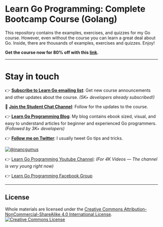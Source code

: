 # Learn Go Programming: Complete Bootcamp Course (Golang)
This repository contains the examples, exercises, and quizzes for my Go course. However, even without the course you can learn a great deal about Go. Inside, there are thousands of examples, exercises and quizzes. Enjoy!

**Get the course now for 80% off with this [link](https://www.udemy.com/learn-go-the-complete-bootcamp-course-golang/?couponCode=FROM-GITHUB).**

---

# Stay in touch

👉 **[Subscribe to Learn Go emailing list](https://eepurl.com/c4DMNX)**: Get new course announcements and other updates about the course. _(5K+ developers already subscribed!)_

📣 **[Join the Student Chat Channel](http://bit.ly/LEARNGOSLACK)**: Follow for the updates to the course.

👉 **[Learn Go Programming Blog](https://blog.learngoprogramming.com)**: My blog contains ebook sized, visual, and easy to understand articles for beginner and experienced Go programmers. _(Followed by 3K+ developers)_

👉 **[Follow me on Twitter](https://twitter.com/inancgumus)**: I usually tweet Go tips and tricks.

[![@inancgumus](https://img.shields.io/twitter/follow/inancgumus.svg?style=social&label=@inancgumus)](https://twitter.com/inancgumus)

👉 [Learn Go Programming Youtube Channel](https://www.youtube.com/channel/UCYxepZhtnFIVRh8t5H_QAdg?view_as=subscriber): _(For 4K Videos — The channel is very young right now)_

👉 [Learn Go Programming Facebook Group](https://www.facebook.com/groups/learngoprogramming/)

---

## License
Whole materials are licensed under the <a rel="license" href="https://creativecommons.org/licenses/by-nc-sa/4.0/">Creative Commons Attribution-NonCommercial-ShareAlike 4.0 International License</a>.<br/>
<a rel="license" href="https://creativecommons.org/licenses/by-nc-sa/4.0/"><img alt="Creative Commons License" style="border-width:0" src="https://i.creativecommons.org/l/by-nc-sa/4.0/88x31.png"/></a>
